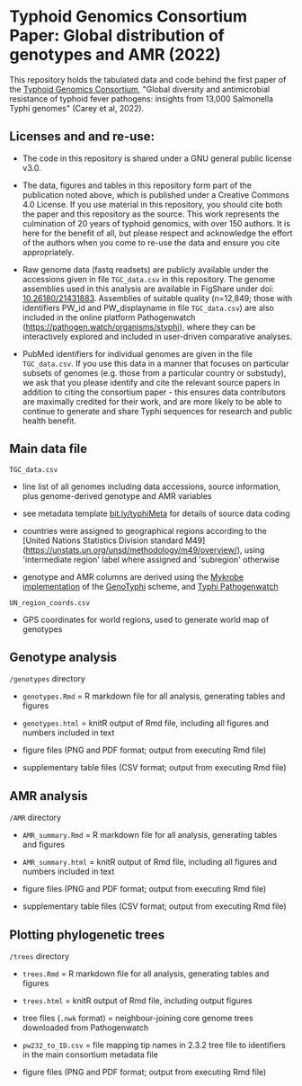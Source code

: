 # Typhoid Genomics Consortium Paper: Global distribution of genotypes and AMR (2022)

This repository holds the tabulated data and code behind the first paper of the [Typhoid Genomics Consortium](https://typhoidgenomics.org/), "Global diversity and antimicrobial resistance of typhoid fever pathogens: insights from 13,000 Salmonella Typhi genomes" (Carey et al, 2022).

## Licenses and and re-use:

* The code in this repository is shared under a GNU general public license v3.0.

* The data, figures and tables in this repository form part of the publication noted above, which is published under a Creative Commons 4.0 License. If you use material in this repository, you should cite both the paper and this repository as the source. This work represents the culmination of 20 years of typhoid genomics, with over 150 authors. It is here for the benefit of all, but please respect and acknowledge the effort of the authors when you come to re-use the data and ensure you cite appropriately.

* Raw genome data (fastq readsets) are publicly available under the accessions given in file `TGC_data.csv` in this repository. The genome assemblies used in this analysis are available in FigShare under doi: [10.26180/21431883](https://doi.org/10.26180/21431883). Assemblies of suitable quality (n=12,849; those with identifiers PW_id and PW_displayname in file `TGC_data.csv`) are also included in the online platform Pathogenwatch (https://pathogen.watch/organisms/styphi), where they can be interactively explored and included in user-driven comparative analyses. 

* PubMed identifiers for individual genomes are given in the file `TGC_data.csv`. If you use this data in a manner that focuses on particular subsets of genomes (e.g. those from a particular country or substudy), we ask that you please identify and cite the relevant source papers in addition to citing the consortium paper - this ensures data contributors are maximally credited for their work, and are more likely to be able to continue to generate and share Typhi sequences for research and public health benefit.

## Main data file 

`TGC_data.csv`

* line list of all genomes including data accessions, source information, plus genome-derived genotype and AMR variables

* see metadata template [bit.ly/typhiMeta](https://bit.ly/typhiMeta) for details of source data coding

* countries were assigned to geographical regions according to the [United Nations Statistics Division standard M49] (https://unstats.un.org/unsd/methodology/m49/overview/), using 'intermediate region' label where assigned and 'subregion' otherwise 

* genotype and AMR columns are derived using the [Mykrobe implementation](https://github.com/katholt/genotyphi) of the [GenoTyphi](https://doi.org/10.1093/infdis/jiab414) scheme, and [Typhi Pathogenwatch](https://doi.org/10.1038/s41467-021-23091-2)

`UN_region_coords.csv` 

* GPS coordinates for world regions, used to generate world map of genotypes


## Genotype analysis

`/genotypes` directory

* `genotypes.Rmd` = R markdown file for all analysis, generating tables and figures

* `genotypes.html` = knitR output of Rmd file, including all figures and numbers included in text

* figure files (PNG and PDF format; output from executing Rmd file)

* supplementary table files (CSV format; output from executing Rmd file)

## AMR analysis

`/AMR` directory

* `AMR_summary.Rmd` = R markdown file for all analysis, generating tables and figures

* `AMR_summary.html` = knitR output of Rmd file, including all figures and numbers included in text

* figure files (PNG and PDF format; output from executing Rmd file)

* supplementary table files (CSV format; output from executing Rmd file)

## Plotting phylogenetic trees

`/trees` directory

* `trees.Rmd` = R markdown file for all analysis, generating tables and figures

* `trees.html` = knitR output of Rmd file, including output figures

* tree files (`.nwk` format) = neighbour-joining core genome trees downloaded from Pathogenwatch

* `pw232_to_ID.csv` = file mapping tip names in 2.3.2 tree file to identifiers in the main consortium metadata file

* figure files (PNG and PDF format; output from executing Rmd file)

